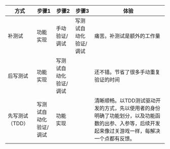 | 方式 | 步骤1 | 步骤2 | 步骤3 | 体验 |
| ---- | --- | --- | --- | --- |
| 补测试 | 功能实现 | 手动验证/调试 | 写测试自动化验证/调试 | 痛苦。补测试是额外的工作量 |
| 后写测试 | 功能实现 | 写测试自动化验证/调试 | | 还不错。节省了很多手动重复验证的时间 |
| 先写测试（TDD） | 写测试自动化验证/调试 | 功能实现 | | 清晰顺畅。以TDD测试驱动开发的方式，先以使用者的身份明确了功能划分，以及功能函数的出参、入参等，后续开发起来像过关游戏一样，每解决一个点都有反馈。 |
